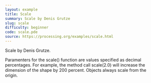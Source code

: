 ```yaml
---
layout: example
title: Scale
summary: Scale by Denis Grutze
slug: scale
difficulty: beginner
code: scale.pde
source: https://processing.org/examples/scale.html
---
```


Scale by Denis Grutze. 

 Paramenters for the scale() function are values specified as decimal percentages. For example, the method call scale(2.0) will increase the dimension of the shape by 200 percent. Objects always scale from the origin.
